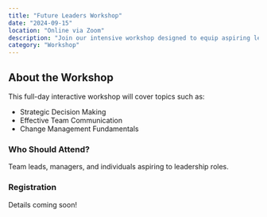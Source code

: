```yaml
---
title: "Future Leaders Workshop"
date: "2024-09-15"
location: "Online via Zoom"
description: "Join our intensive workshop designed to equip aspiring leaders with essential skills for tomorrow's challenges."
category: "Workshop"
---
```


## About the Workshop

This full-day interactive workshop will cover topics such as:

*   Strategic Decision Making
*   Effective Team Communication
*   Change Management Fundamentals

### Who Should Attend?

Team leads, managers, and individuals aspiring to leadership roles.

### Registration

Details coming soon! 